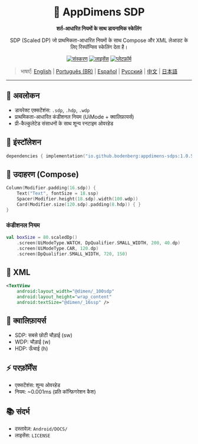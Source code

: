 <div align="center">
    <h1>📐 AppDimens SDP</h1>
    <p><strong>शर्त-आधारित नियमों के साथ डायनामिक स्केलिंग</strong></p>
    <p>SDP (Scaled DP) जो प्राथमिकता-आधारित नियमों के साथ Compose और XML लेआउट के लिए रिस्पॉन्सिव स्केलिंग देता है।</p>

[![संस्करण](https://img.shields.io/badge/version-1.0.5-blue.svg)](https://github.com/bodenberg/appdimens/releases)
[![लाइसेंस](https://img.shields.io/badge/license-Apache%202.0-green.svg)](../../../LICENSE)
[![प्लेटफ़ॉर्म](https://img.shields.io/badge/platform-Android%2021+-orange.svg)](https://developer.android.com/)
</div>

> भाषाएँ: [English](../../../../Android/appdimens_sdps/README.md) | [Português (BR)](../../pt-BR/Android/appdimens_sdps/README.md) | [Español](../../es/Android/appdimens_sdps/README.md) | [Русский](../../ru/Android/appdimens_sdps/README.md) | [中文](../../zh/Android/appdimens_sdps/README.md) | [日本語](../../ja/Android/appdimens_sdps/README.md)

---

## 🎯 अवलोकन
- डायरेक्ट एक्सटेंशंस: `.sdp`, `.hdp`, `.wdp`
- प्राथमिकता-आधारित कंडीशनल नियम (UiMode + क्वालिफ़ायर्स)
- प्री-कैल्कुलेटेड संसाधनों के साथ शून्य रनटाइम ओवरहेड

## 🚀 इंस्टॉलेशन
```kotlin
dependencies { implementation("io.github.bodenberg:appdimens-sdps:1.0.5") }
```

## 🎨 उदाहरण (Compose)
```kotlin
Column(Modifier.padding(16.sdp)) {
    Text("Text", fontSize = 18.ssp)
    Spacer(Modifier.height(18.sdp).width(100.wdp))
    Card(Modifier.size(120.sdp).padding(8.hdp)) { }
}
```

### कंडीशनल नियम
```kotlin
val boxSize = 80.scaledDp()
    .screen(UiModeType.WATCH, DpQualifier.SMALL_WIDTH, 200, 40.dp)
    .screen(UiModeType.CAR, 120.dp)
    .screen(DpQualifier.SMALL_WIDTH, 720, 150)
```

## 📄 XML
```xml
<TextView
    android:layout_width="@dimen/_100sdp"
    android:layout_height="wrap_content"
    android:textSize="@dimen/_16ssp" />
```

## 📐 क्वालिफ़ायर्स
- SDP: सबसे छोटी चौड़ाई (sw)
- WDP: चौड़ाई (w)
- HDP: ऊँचाई (h)

## ⚡ परफ़ॉर्मेंस
- एक्सटेंशंस: शून्य ओवरहेड
- नियम: ~0.001ms (प्रति कॉन्फ़िगरेशन कैश)

## 📚 संदर्भ
- दस्तावेज़: `Android/DOCS/`
- लाइसेंस: `LICENSE`
